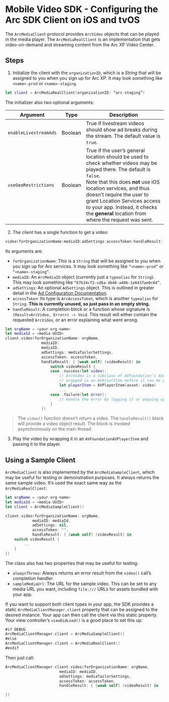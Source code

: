 # Mobile Video SDK - Configuring the Arc SDK Client on iOS and tvOS

The `ArcMediaClient` protocol provides `ArcVideo` objects that can be played in the media player. The `ArcMediaRealClient` is an implementation that gets video-on-demand and streaming content from the Arc XP Video Center.

## Steps
1. Initialize the client with the `organizationID`, which is a *String* that will be assigned to you when you sign up for Arc XP. It may look something like `<name>-prod` or `<name>-staging`.

```swift
let client = ArcMediaRealClient(organizationID: “arc-staging”)
```

The initializer also two optional arguments:

| **Argument** | **Type** | **Description** |
|----|---|---|
| `enableLivestreamAds` | Boolean | True if livestream videos should show ad breaks during the stream. The default value is `true`. |
| `useGeoRestrictions` | Boolean | True if the user’s general location should be used to check whether videos may be played there. The default is `false`. <br />Note that this does **not** use iOS location services, and thus doesn't require the user to grant Location Services access to your app. Instead, it checks the **general** location from where the request was sent. |

2. The client has a single function to get a video:
```swift
video(forOrganizationName:mediaID:adSettings:accessToken:handleResult:)
```

Its arguments are:

* `forOrganizationName`: This is a `String` that will be assigned to you when you sign up for Arc services. It may look something like `“<name>-prod”` or `“<name>-staging”`.
* `mediaID`: An `ArcMediaID` object (currently just a `typealias` for `String`). This may look something like `“67b34cf2-cd6a-4b46-a40b-1e6437ae0c64”`.
* `adSettings`: An optional `AdSettings` object. This is outlined in greater detail in the [Ad Configuration Documentation](mobile-video-module-configuring-ads-with-the-ios-sdk.md).
* `accessToken`: Its type is `ArcAccessToken`, which is another `typealias` for `String`. **This is currently unused, so just pass in an empty string.**
* `handleResult`: A completion block or a function whose signature is `(Result<ArcVideo, Error>) -> Void`. This result will either contain the requested `ArcVideo`, or an error explaining what went wrong.

```swift
let orgName = <your-org-name>
let mediaId = <media-UUID>
client.video(forOrganizationName: orgName,
                mediaID:
                mediaID,
                adSettings: mediaTailorSettings,
                accessToken: accessToken,
                handleResult: { [weak self] (videoResult) in
                    switch videoResult {
                    case .success(let video):
                        // ArcVideo is a subclass of AVFoundation’s AVAsset, so it has to be
                        // wrapped in an AVAssetItem before it can be passed to the player.
                        let playerItem = AVPlayerItem(asset: video)
                        ...
                    case .failure(let error):
                        // Handle the error by logging it or popping up a dialog, as needed.
                    }
                })
```
    
>The `video()` function doesn’t *return* a video. The `handleResult()` block will provide a video object result. The block is invoked asynchronously on the main thread.

3. Play the video by wrapping it in an `AVFoundationAVPlayerItem` and passing it to the player.


## Using a Sample Client

`ArcMediaClient` is also implemented by the `ArcMediaSampleClient`, which may be useful for testing or demonstration purposes. It always returns the same sample video. It’s used the exact same way as the `ArcMediaRealClient`:

```swift
let orgName = <your-org-name>
let mediaId = <media-UUID>
let client = ArcMediaSampleClient()
```

```swift
client.video(forOrganizationName: orgName,
            mediaID: mediaId,
            adSettings: nil,
            accessToken: "",
            handleResult: { [weak self] (videoResult) in
    switch videoResult {
        ...
    }
})
```

The class also has two properties that may be useful for testing:

* `alwaysThrows`: Always returns an error result from the `video()` call’s completion handler.
* `sampleMediaUrl`: The URL for the sample video. This can be set to any media URL you want, including `file:///` URLs for assets bundled with your app.

If you want to support both client types in your app, the SDK provides a static `ArcMediaClientManager.client` property that can be assigned to the desired instance. Your app can then call the client via this static property. Your view controller’s `viewDidLoad()` is a good place to set this up:

```swift
#if DEBUG
ArcMediaClientManager.client = ArcMediaSampleClient()
#else
ArcMediaClientManager.client = ArcMediaRealClient()
#endif
```

Then just call:

```swift
ArcMediaClientManager.client.video(forOrganizationName: orgName,
                        mediaID: mediaID,
                        adSettings: mediaTailorSettings,
                        accessToken: accessToken,
                        handleResult: { [weak self] (videoResult) in

})
```
